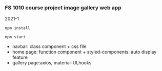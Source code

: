 ### FS 1010 course project image gallery web app

2021-1

```
npm install
```

```
npm start
```

- navbar: class component + css file
- home page: function component + styled-components: auto display feature
- gallery page:axios, material-UI,hooks
